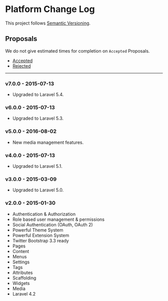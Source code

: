 # Platform Change Log

This project follows [Semantic Versioning](CONTRIBUTING.md).

## Proposals

We do not give estimated times for completion on `Accepted` Proposals.

- [Accepted](https://github.com/cartalyst/platform/labels/Accepted)
- [Rejected](https://github.com/cartalyst/platform/labels/Rejected)

---

### v7.0.0 - 2015-07-13

- Upgraded to Laravel 5.4.

### v6.0.0 - 2015-07-13

- Upgraded to Laravel 5.3.

### v5.0.0 - 2016-08-02

- New media management features.

### v4.0.0 - 2015-07-13

- Upgraded to Laravel 5.1.

### v3.0.0 - 2015-03-09

- Upgraded to Laravel 5.0.

### v2.0.0 - 2015-01-30

- Authentication & Authorization
- Role based user management & permissions
- Social Authentication (OAuth, OAuth 2)
- Powerful Theme System
- Powerful Extension System
- Twitter Bootstrap 3.3 ready
- Pages
- Content
- Menus
- Settings
- Tags
- Attributes
- Scaffolding
- Widgets
- Media
- Laravel 4.2
